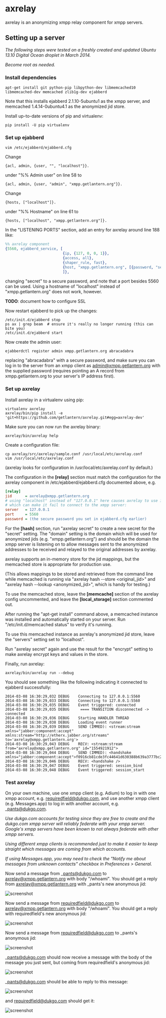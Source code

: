 # axrelay

axrelay is an anonymizing xmpp relay component for xmpp servers.


## Setting up a server

*The following steps were tested on a freshly created and updated Ubuntu 13.10 Digital Ocean droplet in March 2014.*

*Become root as needed.*

### Install dependencies

    apt-get install git python-pip libpython-dev libmemcached10 libmemcached-dev memcached zlib1g-dev ejabberd

Note that this installs ejabberd 2.1.10-5ubuntu1 as the xmpp server, and memcached 1.4.14-0ubuntu4.1 as the anonymized jid store.

Install up-to-date versions of pip and virtualenv:

    pip install -U pip virtualenv

### Set up ejabberd

    vim /etc/ejabberd/ejabberd.cfg

Change

    {acl, admin, {user, "", "localhost"}}.

under "%% Admin user" on line 58 to

    {acl, admin, {user, "admin", "xmpp.getlantern.org"}}.

Change

    {hosts, ["localhost"]}.

under "%% Hostname" on line 61 to

    {hosts, ["localhost", "xmpp.getlantern.org"]}.

In the "LISTENING PORTS" section, add an entry for axrelay around line 188 like:

```erlang
%% axrelay component
{5560, ejabberd_service, [
                          {ip, {127, 0, 0, 1}},
                          {access, all},
                          {shaper_rule, fast},
                          {host, "xmpp.getlantern.org", [{password, "secret"}]}
                          ]},
```

changing "secret" to a secure password,
and note that a port besides 5560 can be used.
Using a hostname of "localhost" instead of "xmpp.getlantern.org" does not work, however.

**TODO**: document how to configure SSL

Now restart ejabberd to pick up the changes:

    /etc/init.d/ejabberd stop
    ps ax | grep beam  # ensure it's really no longer running (this can bite you)
    /etc/init.d/ejabberd start

Now create the admin user:

    ejabberdctl register admin xmpp.getlantern.org abracadabra

replacing "abracadabra" with a secure password,
and make sure you can log in to the server
from an xmpp client
as admin@xmpp.getlantern.org
with the supplied password
(requires pointing an A record from xmpp.getlantern.org to your server's IP address first).

### Set up axrelay

Install axrelay in a virtualenv using pip:

    virtualenv axrelay
    axrelay/bin/pip install -e 'git+https://github.com/getlantern/axrelay.git#egg=axrelay-dev'

Make sure you can now run the axrelay binary:

    axrelay/bin/axrelay help

Create a configuration file:

    cp axrelay/src/axrelay/sample.conf /usr/local/etc/axrelay.conf
    vim /usr/local/etc/axrelay.conf

(axrelay looks for configuration in /usr/local/etc/axrelay.conf by default.)

The configuration in the **[relay]** section
must match the configuration for the axrelay component in /etc/ejabberd/ejabberd.cfg
documented above, e.g.

```ini
[relay]
jid      = axrelay@xmpp.getlantern.org
# using "localhost" instead of "127.0.0.1" here causes axrelay to use ipv6,
# which can make it fail to connect to the xmpp server:
server   = 127.0.0.1
port     = 5560
password = (the secure password you set in ejabberd.cfg earlier)
```

For the **[hash]** section,
run "axrelay secret" to create a new secret for the "secret" setting.
The "domain" setting is the domain which will be used for anonymized jids
(e.g. "xmpp.getlantern.org")
and should be the domain the xmpp server is listening on
to allow messages sent to the anonymized addresses to be received and relayed to the original addresses by axrelay.

axrelay supports an in-memory store for the jid mappings,
but the memcached store is appropriate for production use.

(This allows mappings to be stored and retrieved from the command line
while memcached is running
via "axrelay hash --store \<original\_jid\>" and "axrelay hash --lookup \<anonymized\_jid\>",
which is handy for testing.)

To use the memcached store,
leave the **[memcache]** section of the axrelay config uncommented,
and leave the **[local\_storage]** section commented out.

After running the "apt-get install" command above, a memcached instance was installed and automatically started on your server. Run "/etc/init.d/memcached status" to verify it's running.

To use this memcached instance as axrelay's anonymized jid store, leave the "servers" setting set to "localhost".

Run "axrelay secret" again and use the result for the "encrypt" setting
to make axrelay encrypt keys and values in the store.

Finally, run axrelay:

    axrelay/bin/axrelay run --debug

You should see something like the following indicating it connected to ejabberd successfully:

```
2014-03-08 16:30:29,032 DEBUG    Connecting to 127.0.0.1:5560
2014-03-08 16:30:29,033 DEBUG    Connecting to 127.0.0.1:5560
2014-03-08 16:30:29,035 DEBUG    Event triggered: connected
2014-03-08 16:30:29,035 DEBUG     ==== TRANSITION disconnected -> connected
2014-03-08 16:30:29,036 DEBUG    Starting HANDLER THREAD
2014-03-08 16:30:29,038 DEBUG    Loading event runner
2014-03-08 16:30:29,039 DEBUG    SEND (IMMED): <stream:stream xmlns="jabber:component:accept" xmlns:stream="http://etherx.jabber.org/streams" to='axrelay@xmpp.getlantern.org'>
2014-03-08 16:30:29,043 DEBUG    RECV: <stream:stream from="axrelay@xmpp.getlantern.org" id="1554921912">
2014-03-08 16:30:29,044 DEBUG    SEND (IMMED): <handshake xmlns="jabber:component:accept">f0916cb81cde3fc44641d630388b639a3777bc21</handshake>
2014-03-08 16:30:29,046 DEBUG    RECV: <handshake />
2014-03-08 16:30:29,047 DEBUG    Event triggered: session_bind
2014-03-08 16:30:29,048 DEBUG    Event triggered: session_start
```

### Test axrelay

On your own machine, use one xmpp client (e.g. Adium) to log in with one xmpp account, e.g. requiredfield@dukgo.com,
and use another xmpp client (e.g. Messages.app) to log in with another account, e.g. \_pants@dukgo.com.

*Use dukgo.com accounts for testing since they are free to create
and the dukgo.com xmpp server will reliably federate with your xmpp server.
Google's xmpp servers have been known to not always federate with other xmpp servers.*

*Using different xmpp clients is recommended just to make it easier to keep straight which messages are coming from which accounts.*

*If using Messages.app, you may need to check the "Notify me about messages from unknown contacts" checkbox in Preferences \> General.*

Now send a message from \_pants@dukgo.com to axrelay@xmpp.getlantern.org with body "/whoami".
You should get a reply from axrelay@xmpp.getlantern.org with \_pants's new anonymous jid:

![screenshot](screenshots/whoami1.png)

Now send a message from requiredfield@dukgo.com to axrelay@xmpp.getlantern.org with body "/whoami".
You should get a reply with requiredfield's new anonymous jid:

![screenshot](screenshots/whoami2.png)

Now send a message from requiredfield@dukgo.com to \_pants's anonymous jid:

![screenshot](screenshots/relay1.png)

\_pants@dukgo.com should now receive a message with the body of the message you just sent, but coming from requiredfield's anonymous jid:

![screenshot](screenshots/relay2.png)

\_pants@dukgo.com should be able to reply to this message:

![screenshot](screenshots/reply1.png)

and requiredfield@dukgo.com should get it:

![screenshot](screenshots/reply2.png)
